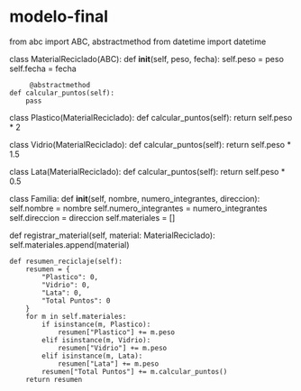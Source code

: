 # modelo-final
from abc import ABC, abstractmethod
from datetime import datetime

class MaterialReciclado(ABC):
    def __init__(self, peso, fecha):
        self.peso = peso
        self.fecha = fecha

         @abstractmethod
    def calcular_puntos(self):
        pass

class Plastico(MaterialReciclado):
    def calcular_puntos(self):
        return self.peso * 2

class Vidrio(MaterialReciclado):
    def calcular_puntos(self):
        return self.peso * 1.5

class Lata(MaterialReciclado):
    def calcular_puntos(self):
        return self.peso * 0.5
        
class Familia:
    def __init__(self, nombre, numero_integrantes, direccion):
        self.nombre = nombre
        self.numero_integrantes = numero_integrantes
        self.direccion = direccion
        self.materiales = []

 def registrar_material(self, material: MaterialReciclado):
        self.materiales.append(material)

    def resumen_reciclaje(self):
        resumen = {
            "Plastico": 0,
            "Vidrio": 0,
            "Lata": 0,
            "Total Puntos": 0
        }
        for m in self.materiales:
            if isinstance(m, Plastico):
                resumen["Plastico"] += m.peso
            elif isinstance(m, Vidrio):
                resumen["Vidrio"] += m.peso
            elif isinstance(m, Lata):
                resumen["Lata"] += m.peso
            resumen["Total Puntos"] += m.calcular_puntos()
        return resumen
   

